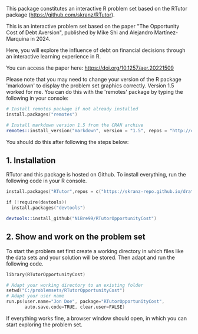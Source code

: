 This package constitutes an interactive R problem set based on the RTutor package (https://github.com/skranz/RTutor). 

This is an interactive problem set based on the paper "The Opportunity Cost of Debt Aversion", published by Mike Shi and Alejandro Martínez-Marquina in 2024.

Here, you will explore the influence of debt on financial decisions through an interactive learning experience in R.

You can access the paper here: https://doi.org/10.1257/aer.20221509

Please note that you may need to change your version of the R package 'markdown' to display the problem set graphics correctly. Version 1.5 worked for me. You can do this with the 'remotes' package by typing the following in your console:

```s
# Install remotes package if not already installed
install.packages("remotes")

# Install markdown version 1.5 from the CRAN archive
remotes::install_version("markdown", version = "1.5", repos = "http://cran.r-project.org")
```
You should do this after following the steps below: 

## 1. Installation

RTutor and this package is hosted on Github. To install everything, run the following code in your R console.
```s
install.packages("RTutor",repos = c("https://skranz-repo.github.io/drat/",getOption("repos")))

if (!require(devtools))
  install.packages("devtools")

devtools::install_github("NiBre99/RTutorOpportunityCost")
```

## 2. Show and work on the problem set
To start the problem set first create a working directory in which files like the data sets and your solution will be stored. Then adapt and run the following code.
```s
library(RTutorOpportunityCost)

# Adapt your working directory to an existing folder
setwd("C:/problemsets/RTutorOpportunityCost")
# Adapt your user name
run.ps(user.name="Jon Doe", package="RTutorOpportunityCost",
       auto.save.code=TRUE, clear.user=FALSE)
```
If everything works fine, a browser window should open, in which you can start exploring the problem set.
